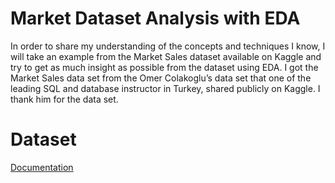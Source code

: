 
# Market Dataset Analysis with EDA

In order to share my understanding of the concepts and techniques I know, I will take an example from the Market Sales dataset available on Kaggle and try to get as much insight as possible from the dataset using EDA. I got the Market Sales data set from the Omer Colakoglu’s data set that one of the leading SQL and database instructor in Turkey, shared publicly on Kaggle. I thank him for the data set.


# Dataset

[Documentation](https://www.kaggle.com/omercolakoglu)



